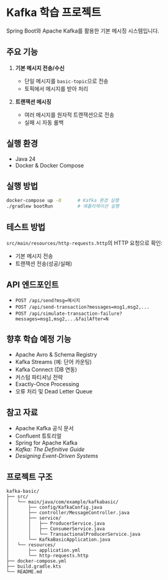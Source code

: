 # Kafka 학습 프로젝트

Spring Boot와 Apache Kafka를 활용한 기본 메시징 시스템입니다.

## 주요 기능

1. **기본 메시지 전송/수신**

   * 단일 메시지를 `basic-topic`으로 전송
   * 토픽에서 메시지를 받아 처리
2. **트랜잭션 메시징**

   * 여러 메시지를 원자적 트랜잭션으로 전송
   * 실패 시 자동 롤백

## 실행 환경

* Java 24
* Docker & Docker Compose

## 실행 방법

```bash
docker-compose up -d      # Kafka 환경 실행
./gradlew bootRun         # 애플리케이션 실행
```

## 테스트 방법

`src/main/resources/http-requests.http`의 HTTP 요청으로 확인:

* 기본 메시지 전송
* 트랜잭션 전송(성공/실패)

## API 엔드포인트

* `POST /api/send?msg=메시지`
* `POST /api/send-transaction?messages=msg1,msg2,...`
* `POST /api/simulate-transaction-failure?messages=msg1,msg2,...&failAfter=N`

## 향후 학습 예정 기능

* Apache Avro & Schema Registry
* Kafka Streams (예: 단어 카운팅)
* Kafka Connect (DB 연동)
* 커스텀 파티셔닝 전략
* Exactly-Once Processing
* 오류 처리 및 Dead Letter Queue

## 참고 자료

* Apache Kafka 공식 문서
* Confluent 튜토리얼
* Spring for Apache Kafka
* *Kafka: The Definitive Guide*
* *Designing Event-Driven Systems*

## 프로젝트 구조

```
kafka-basic/
├── src/
│   └── main/java/com/example/kafkabasic/
│       ├── config/KafkaConfig.java
│       ├── controller/MessageController.java
│       ├── service/
│       │   ├── ProducerService.java
│       │   ├── ConsumerService.java
│       │   └── TransactionalProducerService.java
│       └── KafkaBasicApplication.java
│   └── resources/
│       ├── application.yml
│       └── http-requests.http
├── docker-compose.yml
├── build.gradle.kts
└── README.md
```
